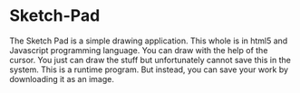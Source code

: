 # Sketch-Pad

The Sketch Pad is a simple drawing application. This whole is in html5 and Javascript programming language. You can draw with the help of the cursor. You just can draw the stuff but unfortunately cannot save this in the system. This is a runtime program. But instead, you can save your work by downloading it as an image.
